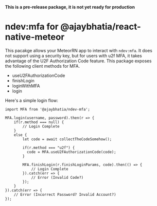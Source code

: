 **This is a pre-release package, it is not yet ready for production**

# ndev:mfa for @ajaybhatia/react-native-meteor

This pacakge allows your MeteorRN app to interact with `ndev:mfa`. It does not support using a security key, but for users with u2f MFA, it takes advantage of the U2F Authorization Code feature. This package exposes the following client methods for MFA.

- useU2FAuthorizationCode
- finishLogin
- loginWithMFA
- login

Here's a simple login flow:

```
import MFA from '@ajaybhatia/ndev-mfa';

MFA.login(username, password).then(r => {
    if(r.method === null) {
        // Login Complete
    }
    else {
        let code = await collectTheCodeSomehow();

        if(r.method === "u2f") {
          code = MFA.useU2FAuthorizationCode(code);
        }

        MFA.finishLogin(r.finishLoginParams, code).then(() => {
            // Login Complete
        }).catch(err => {
            // Error (Invalid Code?)
        });
    }
}).catch(err => {
    // Error (Incorrect Password? Invalid Account?)
});

```
